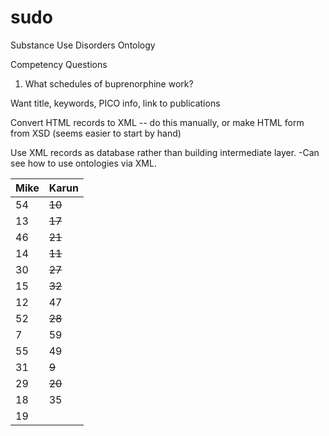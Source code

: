 # sudo
Substance Use Disorders Ontology

Competency Questions
1. What schedules of buprenorphine work?

Want title, keywords, PICO info, link to publications

Convert HTML records to XML
  -- do this manually, or make HTML form from XSD (seems easier to start by hand)

 Use XML records as database rather than building intermediate layer. 
 -Can see how to use ontologies via XML. 

| Mike 	| Karun 	|
|------	|-------	|
| 54 	| ~~10~~ 	|
| 13 	| ~~17~~ 	|
| 46 	| ~~21~~ 	|
| 14 	| ~~11~~ 	|
| 30 	| ~~27~~ 	|
| 15 	| ~~32~~ 	|
| 12 	| 47 	|
| 52 	| ~~28~~ 	|
| 7 	| 59 	|
| 55 	| 49 	|
| 31 	| ~~9~~ 	|
| 29 	| ~~20~~ 	|
| 18 	| 35 	|
| 19 	|  	|
